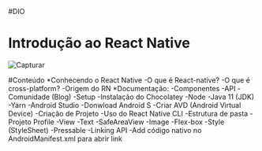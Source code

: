 #DIO
# Introdução ao React Native

![Capturar](https://user-images.githubusercontent.com/101372228/168834839-b96420c9-b1eb-4e2d-807c-31baea1464ad.PNG)

#Conteúdo
*Conhecendo o React Native
  -O que é React-native?
  -O que é cross-platform?
  -Origem do RN
*Documentação:
  -Componentes
  -API
  -Comunidade (Blog)
-Setup
  -Instalação do Chocolatey
  -Node
  -Java 11 (JDK)
  -Yarn
  -Android Studio
    -Donwload Android S
    -Criar AVD (Android Virtual Device)
 -Criação de Projeto
  -Uso do React Native CLI
  -Estrutura de pasta
 -Projeto Profile
  -View
  -Text
  -SafeAreaView
  -Image
  -Flex-box
  -Style (StyleSheet)
  -Pressable
  -Linking API
  -Add código nativo no AndroidManifest.xml para abrir link
  
  

